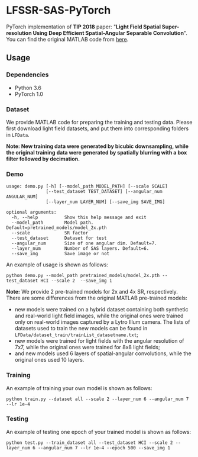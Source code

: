 # LFSSR-SAS-PyTorch
PyTorch implementation of **TIP 2018** paper: "**Light Field Spatial Super-resolution Using Deep Efficient Spatial-Angular Separable Convolution**". You can find the original MATLAB code from [here](https://github.com/spatialsr/DeepLightFieldSSR).

## Usage
### Dependencies
- Python 3.6
- PyTorch 1.0
### Dataset
We provide MATLAB code for preparing the training and testing data. Please first download light field datasets, and put them into corresponding folders in `LFData`.

**Note: New training data were generated by bicubic downsampling, while the original training data were generated by spatially blurring with a box filter followed by decimation.**

### Demo
```
usage: demo.py [-h] [--model_path MODEL_PATH] [--scale SCALE]
               [--test_dataset TEST_DATASET] [--angular_num ANGULAR_NUM]
               [--layer_num LAYER_NUM] [--save_img SAVE_IMG] 
             
optional arguments:  
  -h, --help          Show this help message and exit  
  --model_path        Model path. Default=pretrained_models/model_2x.pth  
  --scale             SR factor  
  --test_dataset      Dataset for test  
  --angular_num       Size of one angular dim. Default=7.  
  --layer_num         Number of SAS layers. Default=6.  
  --save_img          Save image or not  
```
An example of usage is shown as follows:  

```
python demo.py --model_path pretrained_models/model_2x.pth --test_dataset HCI --scale 2  --save_img 1
```  
    
**Note:**  We provide 2 pre-trained models for 2x and 4x SR, respectively. There are some differences from the original MATLAB pre-trained models:  
- new models were trained on a hybrid dataset containing both synthetic and real-world light field images, while the original ones were trained only on real-world images captured by a Lytro Illum camera. The lists of datasets used to train the new models can be found in `LFData/dataset_train/trainList_datasetname.txt`;
- new models were trained for light fields with the angular resolution of 7x7, while the original ones were trained for 8x8 light fields;
- and new models used 6 layers of spatial-angular convolutions, while the original ones used 10 layers.

### Training 
An example of training your own model is shown as follows:
```
python train.py --dataset all --scale 2 --layer_num 6 --angular_num 7 --lr 1e-4
```
### Testing
An example of testing one epoch of your trained model is shown as follows:
```
python test.py --train_dataset all --test_dataset HCI --scale 2 --layer_num 6 --angular_num 7 --lr 1e-4 --epoch 500 --save_img 1
```
